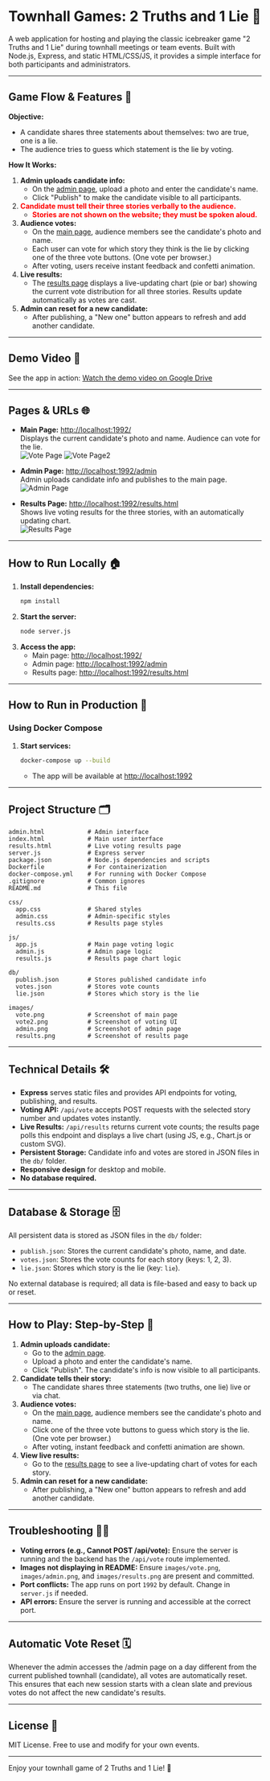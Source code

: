 # Townhall Games: 2 Truths and 1 Lie 🎲

A web application for hosting and playing the classic icebreaker game "2 Truths and 1 Lie" during townhall meetings or team events. Built with Node.js, Express, and static HTML/CSS/JS, it provides a simple interface for both participants and administrators.

---

## Game Flow & Features 🚦

**Objective:**
- A candidate shares three statements about themselves: two are true, one is a lie.
- The audience tries to guess which statement is the lie by voting.

**How It Works:**
1. **Admin uploads candidate info:**
   - On the [admin page](http://localhost:1992/admin), upload a photo and enter the candidate's name.
   - Click "Publish" to make the candidate visible to all participants.
2. <span style="color: red; font-weight: bold;">Candidate must tell their three stories verbally to the audience.</span>
   - <span style="color: red; font-weight: bold;">Stories are not shown on the website; they must be spoken aloud.</span>
3. **Audience votes:**
   - On the [main page](http://localhost:1992/), audience members see the candidate's photo and name.
   - Each user can vote for which story they think is the lie by clicking one of the three vote buttons. (One vote per browser.)
   - After voting, users receive instant feedback and confetti animation.
4. **Live results:**
   - The [results page](http://localhost:1992/results.html) displays a live-updating chart (pie or bar) showing the current vote distribution for all three stories. Results update automatically as votes are cast.
5. **Admin can reset for a new candidate:**
   - After publishing, a "New one" button appears to refresh and add another candidate.

---

## Demo Video 🎥

See the app in action:
[Watch the demo video on Google Drive](https://drive.google.com/file/d/1b5Xc4Hccvv8O5JVV1XWZR_4Z4NXWHCMH/view)

---

## Pages & URLs 🌐

- **Main Page:** [http://localhost:1992/](http://localhost:1992/)  
  Displays the current candidate's photo and name. Audience can vote for the lie.  
  ![Vote Page](./images/vote.png)
  ![Vote Page2](./images/vote2.png)

- **Admin Page:** [http://localhost:1992/admin](http://localhost:1992/admin)  
  Admin uploads candidate info and publishes to the main page.  
  ![Admin Page](./images/admin.png)

- **Results Page:** [http://localhost:1992/results.html](http://localhost:1992/results.html)  
  Shows live voting results for the three stories, with an automatically updating chart.  
  ![Results Page](./images/results.png)

---

## How to Run Locally 🏠

1. **Install dependencies:**
   ```bash
   npm install
   ```
2. **Start the server:**
   ```bash
   node server.js
   ```
3. **Access the app:**
   - Main page: [http://localhost:1992/](http://localhost:1992/)
   - Admin page: [http://localhost:1992/admin](http://localhost:1992/admin)
   - Results page: [http://localhost:1992/results.html](http://localhost:1992/results.html)

---

## How to Run in Production 🚀

### Using Docker Compose

1. **Start services:**
   ```bash
   docker-compose up --build
   ```
   - The app will be available at [http://localhost:1992](http://localhost:1992)

---

## Project Structure 🗂️

```
admin.html            # Admin interface
index.html            # Main user interface
results.html          # Live voting results page
server.js             # Express server
package.json          # Node.js dependencies and scripts
Dockerfile            # For containerization
docker-compose.yml    # For running with Docker Compose
.gitignore            # Common ignores
README.md             # This file

css/
  app.css             # Shared styles
  admin.css           # Admin-specific styles
  results.css         # Results page styles

js/
  app.js              # Main page voting logic
  admin.js            # Admin page logic
  results.js          # Results page chart logic

db/
  publish.json        # Stores published candidate info
  votes.json          # Stores vote counts
  lie.json            # Stores which story is the lie

images/
  vote.png            # Screenshot of main page
  vote2.png           # Screenshot of voting UI
  admin.png           # Screenshot of admin page
  results.png         # Screenshot of results page
```

---

## Technical Details 🛠️

- **Express** serves static files and provides API endpoints for voting, publishing, and results.
- **Voting API:** `/api/vote` accepts POST requests with the selected story number and updates votes instantly.
- **Live Results:** `/api/results` returns current vote counts; the results page polls this endpoint and displays a live chart (using JS, e.g., Chart.js or custom SVG).
- **Persistent Storage:** Candidate info and votes are stored in JSON files in the `db/` folder.
- **Responsive design** for desktop and mobile.
- **No database required.**

---

## Database & Storage 🗄️

All persistent data is stored as JSON files in the `db/` folder:
- `publish.json`: Stores the current candidate's photo, name, and date.
- `votes.json`: Stores the vote counts for each story (keys: 1, 2, 3).
- `lie.json`: Stores which story is the lie (key: `lie`).

No external database is required; all data is file-based and easy to back up or reset.

---

## How to Play: Step-by-Step 🎤

1. **Admin uploads candidate:**
   - Go to the [admin page](http://localhost:1992/admin).
   - Upload a photo and enter the candidate's name.
   - Click "Publish". The candidate's info is now visible to all participants.
2. **Candidate tells their story:**
   - The candidate shares three statements (two truths, one lie) live or via chat.
3. **Audience votes:**
   - On the [main page](http://localhost:1992/), audience members see the candidate's photo and name.
   - Click one of the three vote buttons to guess which story is the lie. (One vote per browser.)
   - After voting, instant feedback and confetti animation are shown.
4. **View live results:**
   - Go to the [results page](http://localhost:1992/results.html) to see a live-updating chart of votes for each story.
5. **Admin can reset for a new candidate:**
   - After publishing, a "New one" button appears to refresh and add another candidate.

---

## Troubleshooting 🧑‍💻

- **Voting errors (e.g., Cannot POST /api/vote):** Ensure the server is running and the backend has the `/api/vote` route implemented.
- **Images not displaying in README:** Ensure `images/vote.png`, `images/admin.png`, and `images/results.png` are present and committed.
- **Port conflicts:** The app runs on port `1992` by default. Change in `server.js` if needed.
- **API errors:** Ensure the server is running and accessible at the correct port.

---

## Automatic Vote Reset 🗓️

Whenever the admin accesses the /admin page on a day different from the current published townhall (candidate), all votes are automatically reset. This ensures that each new session starts with a clean slate and previous votes do not affect the new candidate's results.

---

## License 📄

MIT License. Free to use and modify for your own events.

---

Enjoy your townhall game of 2 Truths and 1 Lie! 🎉
